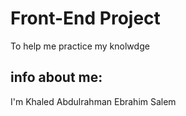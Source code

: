 # Front-End Project 

To help me practice my knolwdge

## info about me: 

I'm Khaled Abdulrahman Ebrahim Salem

